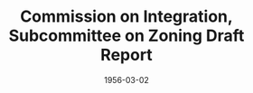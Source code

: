 ---
title: Commission on Integration, Subcommittee on Zoning Draft Report
featured: subcommittee-on-zoning.jpg
featuredAlt: Introduction for the Commission on Integration's Subcommittee on Zoning report
layout: "tc-single"
hasContentInGallery: true
date: 1956-03-02
---